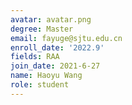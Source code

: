 ```yaml
---
avatar: avatar.png
degree: Master
email: fayuge@sjtu.edu.cn
enroll_date: '2022.9'
fields: RAA
join_date: 2021-6-27
name: Haoyu Wang
role: student
---
```

